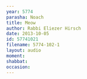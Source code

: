 ```yaml
---
year: 5774
parasha: Noach
title: Meow
author: Rabbi Eliezer Hirsch
date: 2013-10-05
id: 57741021
filename: 5774-102-1
layout: audio
moment: 
shabbat: 
occasion: 
---
```

